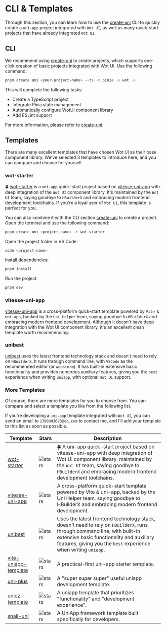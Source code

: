 # CLI & Templates

Through this section, you can learn how to use the [create-uni](https://github.com/uni-helper/create-uni) CLI to quickly create a `uni-app` project integrated with `Wot UI`, as well as many quick-start projects that have already integrated `Wot UI`.

## CLI

We recommend using [create-uni](https://github.com/uni-helper/create-uni) to create projects, which supports one-click creation of basic projects integrated with Wot UI. Use the following command:

```bash
pnpm create uni <your-project-name> --ts -m pinia -u wot -e
```

This will complete the following tasks:

- Create a TypeScript project
- Integrate Pinia state management
- Automatically configure WotUI component library
- Add ESLint support

For more information, please refer to [create-uni](https://github.com/uni-helper/create-uni).

## Templates

There are many excellent templates that have chosen Wot UI as their base component library. We've selected 3 templates to introduce here, and you can compare and choose for yourself.

### wot-starter

🍀 [wot-starter](https://github.com/wot-ui/wot-starter) is a `uni-app` quick-start project based on [vitesse-uni-app](https://github.com/uni-helper/vitesse-uni-app) with deep integration of the `Wot UI` component library. It's maintained by the `Wot UI` team, saying goodbye to `HBuilderX` and embracing modern frontend development toolchains. If you're a loyal user of `Wot UI`, this template is perfect for you.

You can also combine it with the CLI section [create-uni](https://github.com/uni-helper/create-uni) to create a project. Open the terminal and use the following command:

```bash
pnpm create uni <project-name> -t wot-starter
```

Open the project folder in VS Code:

```bash
code <project-name>
```

Install dependencies:

```bash
pnpm install
```

Run the project:

```bash
pnpm dev
```

### vitesse-uni-app

[vitesse-uni-app](https://github.com/uni-helper/vitesse-uni-app) is a cross-platform quick-start template powered by `Vite & uni-app`, backed by the `Uni Helper` team, saying goodbye to `HBuilderX` and embracing modern frontend development. Although it doesn't have deep integration with the Wot UI component library, it's an excellent clean template worth recommending.

### unibest

[unibest](https://github.com/unibest-tech/unibest) uses the latest frontend technology stack and doesn't need to rely on `HBuilderX`. It runs through command line, with `VSCode` as the recommended editor (or `webstorm`). It has built-in extensive basic functionality and provides numerous auxiliary features, giving you the `best` experience when writing `uniapp`, with optional `Wot UI` support.

### More Templates

Of course, there are more templates for you to choose from. You can compare and select a template you like from the following list.

If you're developing a `uni-app` template integrated with `Wot UI`, you can send an email to `1780903673@qq.com` to contact me, and I'll add your template to this list as soon as possible.

| Template | Stars | Description |
|----------|-------|-------------|
| [wot-starter](https://github.com/wot-ui/wot-starter) | ![stars](https://img.shields.io/github/stars/wot-ui/wot-starter) | 🍀 A uni-app quick-start project based on vitesse-uni-app with deep integration of Wot UI component library, maintained by the `Wot UI` team, saying goodbye to `HBuilderX` and embracing modern frontend development toolchains. |
| [vitesse-uni-app](https://github.com/uni-helper/vitesse-uni-app) | ![stars](https://img.shields.io/github/stars/uni-helper/vitesse-uni-app) | A cross-platform quick-start template powered by Vite & uni-app, backed by the Uni Helper team, saying goodbye to HBuilderX and embracing modern frontend development. |
| [unibest](https://github.com/unibest-tech/unibest) | ![stars](https://img.shields.io/github/stars/unibest-tech/unibest) | Uses the latest frontend technology stack, doesn't need to rely on `HBuilderX`, runs through command line, with built-in extensive basic functionality and auxiliary features, giving you the `best` experience when writing `uniapp`. |
| [vite-uniapp-template](https://github.com/viarotel-org/vite-uniapp-template) | ![stars](https://img.shields.io/github/stars/viarotel-org/vite-uniapp-template) | A practical-first uni-app starter template. |
| [uni-plus](https://github.com/DaMaiCoding/uni-plus) | ![stars](https://img.shields.io/github/stars/DaMaiCoding/uni-plus) | A "super super super" useful uniapp development template. |
| [uniez-template](https://github.com/zhe-qi/uniez-template) | ![stars](https://img.shields.io/github/stars/zhe-qi/uniez-template) | A uniapp template that prioritizes "functionality" and "development experience". |
| [snail-uni](https://github.com/hu-snail/snail-uni) | ![stars](https://img.shields.io/github/stars/hu-snail/snail-uni) | A UniApp framework template built specifically for developers. |
